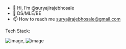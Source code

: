 - 👋 Hi, I’m @suryajirajebhosale
- 🌱 DS/MLE/BE
- 📫 How to reach me suryajirajebhosale@gmail.com

Tech Stack:

![image](https://user-images.githubusercontent.com/53821668/233962818-e57e6e91-6126-4c6e-beee-c476d30e354e.png), ![image](https://user-images.githubusercontent.com/53821668/233962971-d6fe3cfc-1366-4e9c-a593-020cb2204463.png)



<!---
suryajirajebhosale/suryajirajebhosale is a ✨ special ✨ repository because its `README.md` (this file) appears on your GitHub profile.
You can click the Preview link to take a look at your changes.
--->
